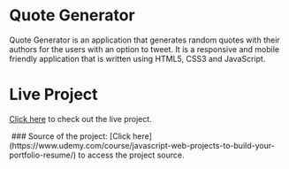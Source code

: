 # Quote Generator

Quote Generator is an application that generates random quotes with their authors for the users with an option to tweet. 
It is a responsive and mobile friendly application that is written using HTML5, CSS3 and JavaScript.

# Live Project
[Click here](https://selenozkan.github.io/quote-generator) to check out the live project.

<img src ="">
### Source of the project:
[Click here](https://www.udemy.com/course/javascript-web-projects-to-build-your-portfolio-resume/) to access the project source.
